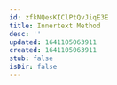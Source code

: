 ```yaml
---
id: zfkNQesKIClPtQvJiqE3E
title: Innertext Method
desc: ''
updated: 1641105063911
created: 1641105063911
stub: false
isDir: false
---
```




